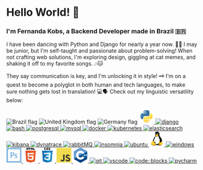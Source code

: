 # Hello World! :wave:

### I'm Fernanda Kobs, a Backend Developer made in Brazil 🇧🇷

I have been dancing with Python and Django for nearly a year now. 🐍💃 I may be junior, but I'm self-taught and passionate about problem-solving!
When not crafting web solutions, I'm exploring design, giggling at cat memes, and shaking it off to my favorite songs. 🎶🐱

They say communication is key, and I'm unlocking it in style! 🗝️ I'm on a quest to become a polyglot in both human and tech languages, to make sure nothing gets lost in translation! 💻🗣️   Check out my linguistic versatility below: 


<p align="left"> 
<img src="https://flagicons.lipis.dev/flags/4x3/br.svg" alt="Brazil flag" width="40" height="40"/> 
<img src="https://flagicons.lipis.dev/flags/4x3/gb.svg" alt="United Kingdom flag" width="40" height="40"/> 
<img src="https://flagicons.lipis.dev/flags/4x3/de.svg" alt="Germany flag" width="40" height="40"/> 
<a href="https://www.python.org" target="_blank" rel="noreferrer"> <img src="https://raw.githubusercontent.com/devicons/devicon/master/icons/python/python-original.svg" alt="python" width="40" height="40"/> 
<a href="https://www.djangoproject.com/" target="_blank" rel="noreferrer"> <img src="https://cdn.worldvectorlogo.com/logos/django.svg" alt="django" width="40" height="40"/> 
<a href="https://www.gnu.org/software/bash/" target="_blank" rel="noreferrer"> <img src="https://cdn.svgporn.com/logos/bash-icon.svg" alt="bash" width="40" height="40"/> 
<a href="https://www.postgresql.org" target="_blank" rel="noreferrer"> <img src="https://cdn.svgporn.com/logos/postgresql.svg" alt="postgresql" width="40" height="40"/> 
<a href="https://www.mysql.com/" target="_blank" rel="noreferrer"> <img src="https://cdn.svgporn.com/logos/mysql-icon.svg" alt="mysql" width="40" height="40"/> 
<a href="https://www.docker.com/" target="_blank" rel="noreferrer"> <img src="https://cdn.svgporn.com/logos/docker-icon.svg" alt="docker" width="40" height="40"/> 
<a href="https://kubernetes.io" target="_blank" rel="noreferrer"> <img src="https://www.vectorlogo.zone/logos/kubernetes/kubernetes-icon.svg" alt="kubernetes" width="40" height="40"/> 
<a href="https://www.elastic.co" target="_blank" rel="noreferrer"> <img src="https://www.vectorlogo.zone/logos/elastic/elastic-icon.svg" alt="elasticsearch" width="40" height="40"/> 
<a href="https://www.elastic.co/kibana" target="_blank" rel="noreferrer"> <img src="https://www.vectorlogo.zone/logos/elasticco_kibana/elasticco_kibana-icon.svg" alt="kibana" width="40" height="40"/> 
<a href="https://www.dynatrace.com" target="_blank" rel="noreferrer"> <img src="https://www.vectorlogo.zone/logos/dynatrace/dynatrace-icon.svg" alt="dynatrace" width="40" height="40"/> 
<a href="https://www.rabbitmq.com" target="_blank" rel="noreferrer"> <img src="https://www.vectorlogo.zone/logos/rabbitmq/rabbitmq-icon.svg" alt="rabbitMQ" width="40" height="40"/> 
<a href="https://insomnia.rest/" target="_blank" rel="noreferrer"> <img src="https://cdn.svgporn.com/logos/insomnia.svg" alt="insomnia" width="40" height="40"/> 
<a href="https://ubuntu.com/" target="_blank" rel="noreferrer"> <img src="https://cdn.svgporn.com/logos/ubuntu.svg" alt="ubuntu" width="40" height="40"/> 
<a href="https://www.linux.org/" target="_blank" rel="noreferrer"> <img src="https://raw.githubusercontent.com/devicons/devicon/master/icons/linux/linux-original.svg" alt="linux" width="40" height="40"/> 
<a href="https://www.microsoft.com/en-us/windows/" target="_blank" rel="noreferrer"> <img src="https://cdn.svgporn.com/logos/microsoft-windows-icon.svg" alt="windows" width="40" height="40"/> 
<a href="https://www.photoshop.com/en" target="_blank" rel="noreferrer"> <img src="https://raw.githubusercontent.com/devicons/devicon/master/icons/photoshop/photoshop-line.svg" alt="photoshop" width="40" height="40"/> 
<a href="https://www.w3.org/html/" target="_blank" rel="noreferrer"> <img src="https://raw.githubusercontent.com/devicons/devicon/master/icons/html5/html5-original-wordmark.svg" alt="html5" width="40" height="40"/>
<a href="https://www.w3schools.com/css/" target="_blank" rel="noreferrer"> <img src="https://raw.githubusercontent.com/devicons/devicon/master/icons/css3/css3-original-wordmark.svg" alt="css3" width="40" height="40"/> 
<a href="https://developer.mozilla.org/en-US/docs/Web/JavaScript" target="_blank" rel="noreferrer"> <img src="https://raw.githubusercontent.com/devicons/devicon/master/icons/javascript/javascript-original.svg" alt="javascript" width="40" height="40"/> 
<a href="https://www.w3schools.com/cpp/" target="_blank" rel="noreferrer"> <img src="https://raw.githubusercontent.com/devicons/devicon/master/icons/cplusplus/cplusplus-original.svg" alt="cplusplus" width="40" height="40"/> 
<a href="https://git-scm.com/" target="_blank" rel="noreferrer"> <img src="https://www.vectorlogo.zone/logos/git-scm/git-scm-icon.svg" alt="git" width="40" height="40"/> 
<a href="https://code.visualstudio.com/" target="_blank" rel="noreferrer"> <img src="https://cdn.svgporn.com/logos/visual-studio-code.svg" alt="vscode" width="40" height="40"/> 
<a href="https://www.codeblocks.org/" target="_blank" rel="noreferrer"> <img src="https://www.codeblocks.org/images/logo48.png" alt="code::blocks" width="40" height="40"/> 
<a href="https://www.jetbrains.com/pycharm/" target="_blank" rel="noreferrer"> <img src="https://cdn.svgporn.com/logos/pycharm.svg" alt="pycharm" width="40" height="40"/> 
</p>

